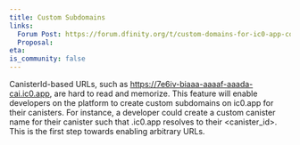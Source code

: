 ```yaml
---
title: Custom Subdomains
links:
  Forum Post: https://forum.dfinity.org/t/custom-domains-for-ic0-app-community-consideration/6162
  Proposal:
eta:
is_community: false
---
```


CanisterId-based URLs, such as ​​https://7e6iv-biaaa-aaaaf-aaada-cai.ic0.app, are hard to read and memorize. This feature will enable developers on the platform to create custom subdomains on ic0.app for their canisters. For instance, a developer could create a custom canister name <name> for their canister such that <name>.ic0.app resolves to their <canister_id>. This is the first step towards enabling arbitrary URLs.

